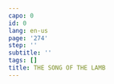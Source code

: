 ```yaml
---
capo: 0
id: 0
lang: en-us
page: '274'
step: ''
subtitle: ''
tags: []
title: THE SONG OF THE LAMB
---
```

